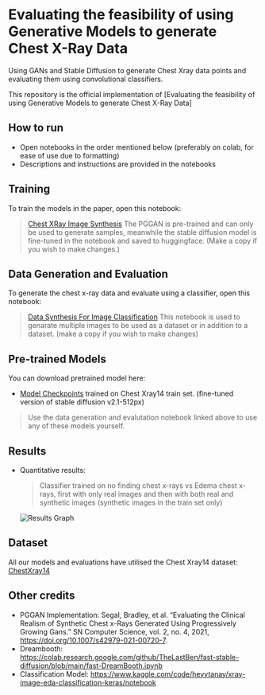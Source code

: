 # Evaluating the feasibility of using Generative Models to generate Chest X-Ray Data
Using GANs and Stable Diffusion to generate Chest Xray data points and evaluating them using convolutional classifiers.

This repository is the official implementation of [Evaluating the feasibility of using Generative Models to generate Chest X-Ray Data]

## How to run

- Open notebooks in the order mentioned below (preferably on colab, for ease of use due to formatting)
- Descriptions and instructions are provided in the notebooks

## Training

To train the models in the paper, open this notebook:

> [Chest XRay Image Synthesis](https://colab.research.google.com/drive/1YHHQAmv2mswfk6uo1-4zk6E8YfndxYpT?usp=sharing)
> The PGGAN is pre-trained and can only be used to generate samples, meanwhile the stable diffusion model is fine-tuned in the notebook and saved to huggingface.
> (Make a copy if you wish to make changes.)

## Data Generation and Evaluation

To generate the chest x-ray data and evaluate using a classifier, open this notebook:

> [Data Synthesis For Image Classification](https://colab.research.google.com/drive/11F7nu_SX8Oxp2s04-pKh3JAtCzsodhX7?usp=sharing)
> This notebook is used to genarate multiple images to be used as a dataset or in addition to a dataset.
> (make a copy if you wish to make changes)


## Pre-trained Models

You can download pretrained model here:

- [Model Checkpoints](https://drive.google.com/drive/u/0/folders/1qJgEFWvte6mDTQf1DKTXUDohsHZphrg_) trained on Chest Xray14 train set. (fine-tuned version of stable diffusion v2.1-512px)

> Use the data generation and evalutation notebook linked above to use any of these models yourself.

## Results

- Quantitative results:
    > Classifier trained on no finding chest x-rays vs Edema chest x-rays, first with only real images and then with both real and synthetic images (synthetic images in the train set only)
    
    ![](https://i.imgur.com/eelcC7w.png "Results Graph")

## Dataset

All our models and evaluations have utilised the Chest Xray14 dataset:
[ChestXray14](https://nihcc.app.box.com/v/ChestXray-NIHCC)

## Other credits

- PGGAN Implementation:
Segal, Bradley, et al. “Evaluating the Clinical Realism of Synthetic Chest x-Rays Generated Using Progressively Growing Gans.” SN Computer Science, vol. 2, no. 4, 2021, https://doi.org/10.1007/s42979-021-00720-7.
- Dreambooth:
https://colab.research.google.com/github/TheLastBen/fast-stable-diffusion/blob/main/fast-DreamBooth.ipynb
- Classification Model: 
https://www.kaggle.com/code/heyytanay/xray-image-eda-classification-keras/notebook
